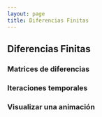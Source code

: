 ```yaml
---
layout: page
title: Diferencias Finitas
---
```


## Diferencias Finitas

### Matrices de diferencias

### Iteraciones temporales

### Visualizar una animación
